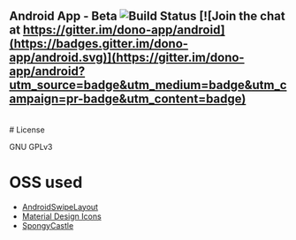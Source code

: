 ## Android App - Beta ![Build Status](https://travis-ci.org/dono-app/dono-android.svg?branch=master) [![Join the chat at https://gitter.im/dono-app/android](https://badges.gitter.im/dono-app/android.svg)](https://gitter.im/dono-app/android?utm_source=badge&utm_medium=badge&utm_campaign=pr-badge&utm_content=badge)
<br>
# License

GNU GPLv3
<br>
# OSS used

- [AndroidSwipeLayout](https://github.com/daimajia/AndroidSwipeLayout)
- [Material Design Icons](https://github.com/Templarian/MaterialDesign)
- [SpongyCastle](https://github.com/rtyley/spongycastle)

